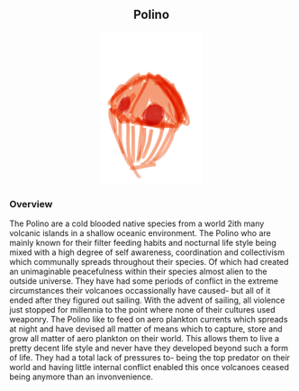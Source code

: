 
<h2 align="center">Polino
</h2>
<p align="center">
<img src="https://github.com/Insculpo/Sandbox_Galaxy/blob/Galactic/Stellar_Abyss_Setting_Bible/Photo_Directory/Polino.png" width="180" height="270">
</p>

### Overview

The Polino are a cold blooded native species from a world 2ith many volcanic islands in a shallow oceanic environment.  The Polino who are mainly known for their filter feeding habits and nocturnal life style being mixed with a high degree of self awareness, coordination and collectivism which communally spreads throughout their species.  Of which had created an unimaginable peacefulness within their species almost alien to the outside universe.  They have had some periods of conflict in the extreme circumstances their volcanoes occassionally have caused- but all of it ended after they figured out sailing.  With the advent of sailing, all violence just stopped for millennia to the point where none of their cultures used weaponry.  The Polino like to feed on aero plankton currents which spreads at night and have devised all matter of means which to capture, store and grow all matter of aero plankton on their world.  This allows them to live a pretty decent life style and never have they developed beyond such a form of life.  They had a total lack of pressures to- being the top predator on their world and having little internal conflict enabled this once volcanoes ceased being anymore than an invonvenience.    
